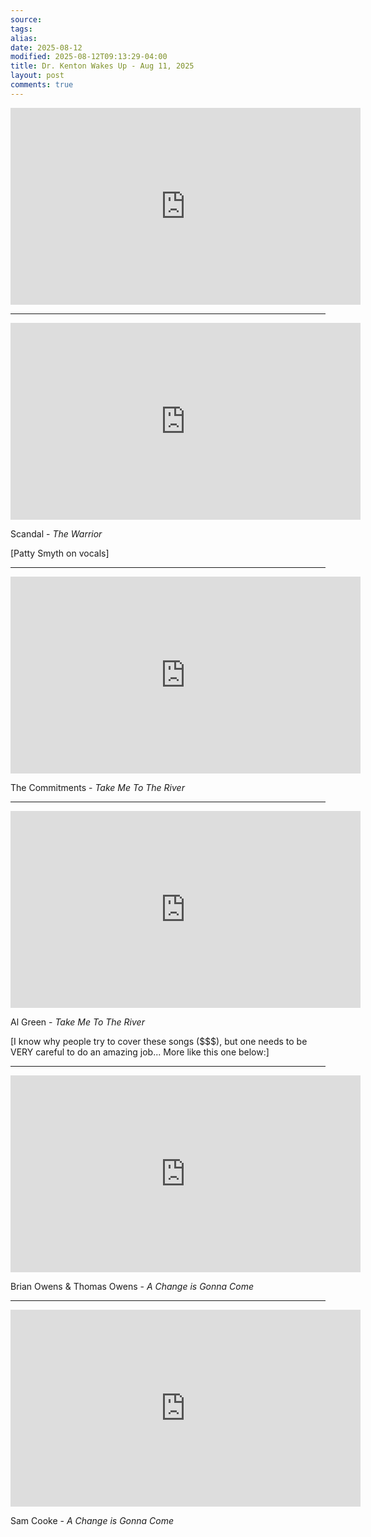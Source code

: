 ```yaml
---
source:
tags:
alias:
date: 2025-08-12
modified: 2025-08-12T09:13:29-04:00
title: Dr. Kenton Wakes Up - Aug 11, 2025
layout: post
comments: true
---
```


  

<iframe width="560" height="315" src="https://www.youtube.com/embed/x2z8NVfLtBA" title="YouTube video player" frameborder="0" allow="accelerometer; autoplay; clipboard-write; encrypted-media; gyroscope; picture-in-picture; web-share" allowfullscreen></iframe>

<!-- <img src="{{site.baseurl}}/images/[REPLACE]" width="560"> -->


---

<iframe width="560" height="315" src="https://www.youtube.com/embed/47y5bo8wtqM?si=bGJHmFpWubu0dgtO" title="YouTube video player" frameborder="0" allow="accelerometer; autoplay; clipboard-write; encrypted-media; gyroscope; picture-in-picture; web-share" referrerpolicy="strict-origin-when-cross-origin" allowfullscreen></iframe>

Scandal - *The Warrior*

[Patty Smyth on vocals]

---

<iframe width="560" height="315" src="https://www.youtube.com/embed/svdmgux-y2E?si=2UB85URVJzwaIxEi" title="YouTube video player" frameborder="0" allow="accelerometer; autoplay; clipboard-write; encrypted-media; gyroscope; picture-in-picture; web-share" referrerpolicy="strict-origin-when-cross-origin" allowfullscreen></iframe>


The Commitments - *Take Me To The River*


---


<iframe width="560" height="315" src="https://www.youtube.com/embed/9FBUgdhxe9M?si=Sn_lbRi7fw32Rcso" title="YouTube video player" frameborder="0" allow="accelerometer; autoplay; clipboard-write; encrypted-media; gyroscope; picture-in-picture; web-share" referrerpolicy="strict-origin-when-cross-origin" allowfullscreen></iframe>

Al Green - *Take Me To The River*

[I know why people try to cover these songs ($$$), but one needs to be VERY careful to do an amazing job... More like this one below:]

---

<iframe width="560" height="315" src="https://www.youtube.com/embed/cEXhZ8PwM-Y?si=nwNQ8-8Y5tTyZDMN" title="YouTube video player" frameborder="0" allow="accelerometer; autoplay; clipboard-write; encrypted-media; gyroscope; picture-in-picture; web-share" referrerpolicy="strict-origin-when-cross-origin" allowfullscreen></iframe>

Brian Owens & Thomas Owens - *A Change is Gonna Come*

---

<iframe width="560" height="315" src="https://www.youtube.com/embed/wEBlaMOmKV4?si=p5aSxLON4Mi94cSz" title="YouTube video player" frameborder="0" allow="accelerometer; autoplay; clipboard-write; encrypted-media; gyroscope; picture-in-picture; web-share" referrerpolicy="strict-origin-when-cross-origin" allowfullscreen></iframe>


Sam Cooke - *A Change is Gonna Come*

